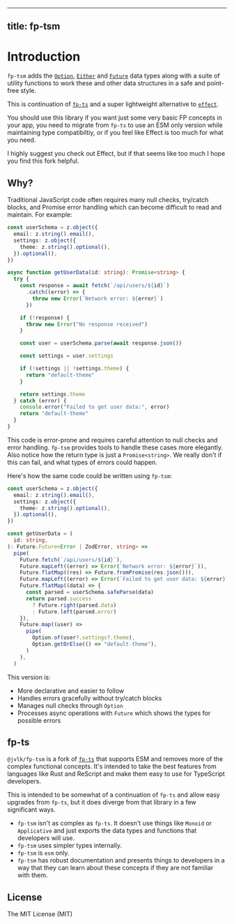 
---
title: fp-tsm
---
# Introduction

`fp-tsm` adds the [`Option`](data-types/option), [`Either`](data-types/either)
and [`Future`](/data-types/future) data types along with a suite of utility
functions to work these and other data structures in a safe and point-free
style.

This is continuation of [`fp-ts`](https://gcanti.github.io/fp-ts/) and a super
lightweight alternative to [`effect`](https://gcanti.github.io/fp-ts/).

You should use this library if you want just some very basic FP concepts in your
app, you need to migrate from `fp-ts` to use an ESM only version while
maintaining type compatibiltiy, or if you feel like Effect is too much for what
you need.

I highly suggest you check out Effect, but if that seems like too much I hope
you find this fork helpful.

## Why?

Traditional JavaScript code often requires many null checks, try/catch blocks,
and Promise error handling which can become difficult to read and maintain. For
example:

```typescript
const userSchema = z.object({
  email: z.string().email(),
  settings: z.object({
    theme: z.string().optional(),
  }).optional(),
})

async function getUserData(id: string): Promise<string> {
  try {
    const response = await fetch(`/api/users/${id}`)
      .catch((error) => {
        throw new Error(`Network error: ${error}`)
      })

    if (!response) {
      throw new Error("No response received")
    }

    const user = userSchema.parse(await response.json())

    const settings = user.settings

    if (!settings || !settings.theme) {
      return "default-theme"
    }

    return settings.theme
  } catch (error) {
    console.error("Failed to get user data:", error)
    return "default-theme"
  }
}
```

This code is error-prone and requires careful attention to null checks and error
handling. `fp-tsm` provides tools to handle these cases more elegantly. Also
notice how the return type is just a `Promise<string>`. We really don't if this
can fail, and what types of errors could happen.

Here's how the same code could be written using `fp-tsm`:

```typescript
const userSchema = z.object({
  email: z.string().email(),
  settings: z.object({
    theme: z.string().optional(),
  }).optional(),
})

const getUserData = (
  id: string,
): Future.Future<Error | ZodError, string> =>
  pipe(
    Future.fetch(`/api/users/${id}`),
    Future.mapLeft((error) => Error(`Network error: ${error}`)),
    Future.flatMap((res) => Future.fromPromise(res.json())),
    Future.mapLeft((error) => Error(`Failed to get user data: ${error}`)),
    Future.flatMap((data) => {
      const parsed = userSchema.safeParse(data)
      return parsed.success
        ? Future.right(parsed.data)
        : Future.left(parsed.error)
    }),
    Future.map((user) =>
      pipe(
        Option.of(user?.settings?.theme),
        Option.getOrElse(() => "default-theme"),
      )
    ),
  )
```

This version is:

- More declarative and easier to follow
- Handles errors gracefully without try/catch blocks
- Manages null checks through `Option`
- Processes async operations with `Future` which shows the types for possible
  errors

## fp-ts

`@jvlk/fp-tsm` is a fork of [`fp-ts`](https://gcanti.github.io/fp-ts/) that
supports ESM and removes more of the complex functional concepts. It's intended
to take the best features from languages like Rust and ReScript and make them
easy to use for TypeScript developers.

This is intended to be somewhat of a continuation of `fp-ts` and allow easy
upgrades from `fp-ts`, but it does diverge from that library in a few
significant ways.

- `fp-tsm` isn't as complex as `fp-ts`. It doesn't use things like `Monoid` or
  `Applicative` and just exports the data types and functions that developers
  will use.
- `fp-tsm` uses simpler types internally.
- `fp-tsm` is `esm` only.
- `fp-tsm` has robust documentation and presents things to developers in a way
  that they can learn about these concepts if they are not familiar with them.

## License

The MIT License (MIT)
